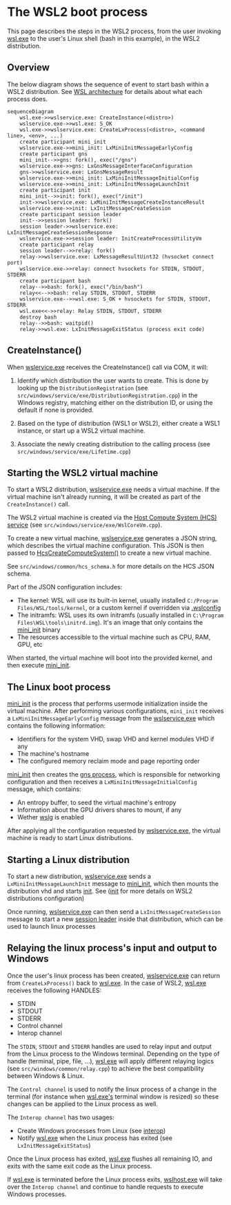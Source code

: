# The WSL2 boot process

This page describes the steps in the WSL2 process, from the user invoking [wsl.exe](wsl.exe.md) to the user's Linux shell (bash in this example), in the WSL2 distribution.

## Overview 

The below diagram shows the sequence of event to start bash within a WSL2 distribution. See [WSL architecture](index.md) for details about what each process does.

```mermaid
sequenceDiagram
    wsl.exe->>wslservice.exe: CreateInstance(<distro>)
    wslservice.exe->>wsl.exe: S_OK
    wsl.exe->>wslservice.exe: CreateLxProcess(<distro>, <command line>, <env>, ...)
    create participant mini_init
    wslservice.exe->>mini_init: LxMiniInitMessageEarlyConfig
    create participant gns
    mini_init-->>gns: fork(), exec("/gns")
    wslservice.exe->>gns: LxGnsMessageInterfaceConfiguration
    gns->>wslservice.exe: LxGnsMessageResult
    wslservice.exe->>mini_init: LxMiniInitMessageInitialConfig
    wslservice.exe->>mini_init: LxMiniInitMessageLaunchInit
    create participant init
    mini_init-->>init: fork(), exec("/init")
    init->>wslservice.exe: LxMiniInitMessageCreateInstanceResult
    wslservice.exe->>init: LxInitMessageCreateSession
    create participant session leader
    init-->>session leader: fork()
    session leader->>wslservice.exe: LxInitMessageCreateSessionResponse
    wslservice.exe->>session leader: InitCreateProcessUtilityVm
    create participant relay
    session leader-->>relay: fork()
    relay->>wslservice.exe: LxMessageResultUint32 (hvsocket connect port)
    wslservice.exe->>relay: connect hvsockets for STDIN, STDOUT, STDERR
    create participant bash
    relay-->>bash: fork(), exec("/bin/bash")
    relay<<-->>bash: relay STDIN, STDOUT, STDERR
    wslservice.exe-->>wsl.exe: S_OK + hvsockets for STDIN, STDOUT, STDERR
    wsl.exe<<->>relay: Relay STDIN, STDOUT, STDERR
    destroy bash
    relay-->>bash: waitpid()
    relay->>wsl.exe: LxInitMessageExitStatus (process exit code)
```

## CreateInstance()

When [wslervice.exe](wslservice.exe.md) receives the CreateInstance() call via COM, it will:

1) Identify which distribution the user wants to create. This is done by looking up the `DistributionRegistration` (see `src/windows/service/exe/DistributionRegistration.cpp`) in the Windows registry, matching either on the distribution ID, or using the default if none is provided.

2) Based on the type of distribution (WSL1 or WSL2), either create a WSL1 instance, or start up a WSL2 virtual machine.

3) Associate the newly creating distribution to the calling process (see `src/windows/service/exe/Lifetime.cpp`)


## Starting the WSL2 virtual machine

To start a WSL2 distribution, [wslservice.exe](wslservice.exe.md) needs a virtual machine. If the virtual machine isn't already running, it will be created as part of the `CreateInstance()` call. 

The WSL2 virtual machine is created via the [Host Compute System (HCS) service](https://learn.microsoft.com/virtualization/api/hcs/overview) (see `src/windows/service/exe/WslCoreVm.cpp`).

To create a new virtual machine, [wslservice.exe](wslservice.exe.md) generates a JSON string, which describes the virtual machine configuration. This JSON is then passed to [HcsCreateComputeSystem()](https://learn.microsoft.com/virtualization/api/hcs/reference/hcscreatecomputesystem) to create a new virtual machine.

See `src/windows/common/hcs_schema.h` for more details on the HCS JSON schema.

Part of the JSON configuration includes:

- The kernel: WSL will use its built-in kernel, usually installed `C:/Program Files/WSL/tools/kernel`, or a custom kernel if overridden via [.wslconfig](https://learn.microsoft.com/windows/wsl/wsl-config)
- The initramfs: WSL uses its own initramfs (usually installed in `C:\Program Files\WSL\tools\initrd.img`). It's an image that only contains the [mini_init](mini_init.md) binary
- The resources accessible to the virtual machine such as CPU, RAM, GPU, etc

When started, the virtual machine will boot into the provided kernel, and then execute [mini_init](mini_init.md).

## The Linux boot process

[mini_init](mini_init.md) is the process that performs usermode initialization inside the virtual machine. After performing various configurations, `mini_init` receives a `LxMiniInitMessageEarlyConfig` message from the [wslservice.exe](wslservice.exe.md) which contains the following information: 

- Identifiers for the system VHD, swap VHD and kernel modules VHD if any
- The machine's hostname
- The configured memory reclaim mode and page reporting order

[mini_init](mini_init.md) then creates the [gns process](gns.md), which is responsible for networking configuration and then receives a `LxMiniInitMessageInitialConfig` message, which contains: 

- An entropy buffer, to seed the virtual machine's entropy
- Information about the GPU drivers shares to mount, if any
- Wether [wslg](https://github.com/microsoft/wslg) is enabled

After applying all the configuration requested by [wslservice.exe](wslservice.exe.md), the virtual machine is ready to start Linux distributions.

## Starting a Linux distribution

To start a new distribution, [wslservice.exe](wslservice.exe.md) sends a `LxMiniInitMessageLaunchInit` message to [mini_init](mini_init.md), which then mounts the distribution vhd and starts [init](init.md). See ([init](init.md) for more details on WSL2 distributions configuration)

Once running, [wslservice.exe](wslservice.exe.md) can then send a `LxInitMessageCreateSession` message to start a new [session leader](session-leader.md) inside that distribution, which can be used to launch linux processes

## Relaying the linux process's input and output to Windows

Once the user's linux process has been created, [wslservice.exe](wslservice.exe.md) can return from `CreateLxProcess()` back to [wsl.exe](wsl.exe.md). In the case of WSL2, [wsl.exe](wsl.exe.md) receives the following HANDLES: 

- STDIN
- STDOUT
- STDERR
- Control channel
- Interop channel

The `STDIN`, `STDOUT` and `STDERR` handles are used to relay input and output from the Linux process to the Windows terminal. Depending on the type of handle (terminal, pipe, file, ...), [wsl.exe](wsl.exe.md) will apply different relaying logics (see `src/windows/common/relay.cpp`) to achieve the best compatibility between Windows & Linux. 

The `Control channel` is used to notify the linux process of a change in the terminal (for instance when [wsl.exe's](wsl.exe.md) terminal window is resized) so these changes can be applied to the Linux process as well. 

The `Interop channel` has two usages: 

- Create Windows processes from Linux (see [interop](interop.md))
- Notify [wsl.exe](wsl.exe.md) when the Linux process has exited (see `LxInitMessageExitStatus`)

Once the Linux process has exited, [wsl.exe](wsl.exe.md) flushes all remaining IO, and exits with the same exit code as the Linux process. 

If [wsl.exe](wsl.exe.md) is terminated before the Linux process exits, [wslhost.exe](wslhost.exe.md) will take over the `Interop channel` and continue to handle requests to execute Windows processes.